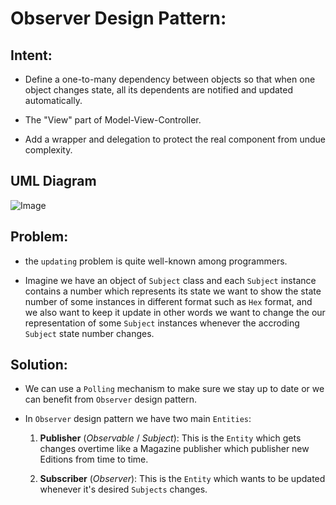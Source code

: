 # Observer Design Pattern:
    
   ## Intent:
   - Define a one-to-many dependency between objects so that when one object changes state, all its dependents are notified and updated automatically.
    
   - The "View" part of Model-View-Controller.
    
   - Add a wrapper and delegation to protect the real component from undue complexity.

   ## UML Diagram
   ![Image][uml-diagram]
   
   ## Problem:
   - the `updating` problem is quite well-known among programmers.
   
   - Imagine we have an object of `Subject` class and each `Subject` instance contains a number which represents its state we want to show the state number of some instances in different format such as `Hex` format, and we also want to keep it update in other words we want to change the our representation of some `Subject` instances whenever the accroding `Subject` state number changes.
   
   ## Solution:
   - We can use a `Polling` mechanism to make sure we stay up to date or we can benefit from `Observer` design pattern.
   
   - In `Observer` design pattern we have two main `Entities`:
        1. **Publisher** (*Observable* / *Subject*): This is the `Entity` which gets changes overtime like a Magazine publisher which publisher new Editions from time to time.
        
        2. **Subscriber** (*Observer*): This is the `Entity` which wants to be updated whenever it's desired `Subjects` changes.
   
   
   
[uml-diagram]: https://github.com/navid9675/DesignPatternsPractice/blob/Observer/src/Observer/UML-Diagram.png
